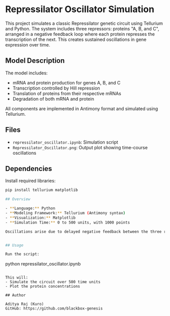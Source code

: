 # Repressilator Oscillator Simulation

This project simulates a classic Repressilator genetic circuit using Tellurium and Python. The system includes three repressors: proteins "A, B, and C", arranged in a negative feedback loop where each protein represses the transcription of the next. This creates sustained oscillations in gene expression over time.

## Model Description

The model includes:
- mRNA and protein production for genes A, B, and C
- Transcription controlled by Hill repression
- Translation of proteins from their respective mRNAs
- Degradation of both mRNA and protein

All components are implemented in Antimony format and simulated using Tellurium.

## Files

- `repressilator_oscillator.ipynb`: Simulation script
- `Repressilator_Oscillator.png`: Output plot showing time-course oscillations

## Dependencies

Install required libraries:

```bash
pip install tellurium matplotlib

## Overview

- **Language:** Python
- **Modeling Framework:** Tellurium (Antimony syntax)
- **Visualization:** Matplotlib
- **Simulation Time:** 0 to 500 units, with 1000 points

Oscillations arise due to delayed negative feedback between the three repressors.


## Usage

Run the script:

```
python repressilator_oscillator.ipynb
```

This will:
- Simulate the circuit over 500 time units
- Plot the protein concentrations

## Author

Aditya Raj (Kuro)  
GitHub: https://github.com/blackbox-genesis
